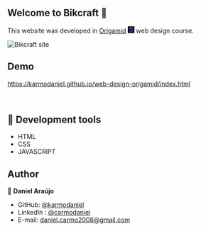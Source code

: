 ## Welcome to Bikcraft 👋
This website was developed in [Origamid](https://origamid.com) <img alt="origamid logo" src="assets/origamid.png" width="15px" height="15px"> web design course.

<img alt="Bikcraft site" src="assets/bikcraft.gif">

</br>

## Demo

https://karmodaniel.github.io/web-design-origamid/index.html

</br>

## 🚀 Development tools 

- HTML
- CSS
- JAVASCRIPT

 ## Author

👤 **Daniel Araújo**

- GitHub: [@karmodaniel](https://github.com/karmodaniel)
- LinkedIn : [@carmodaniel](https://www.linkedin.com/in/carmodaniel/)
- E-mail: daniel.carmo2008@gmail.com

